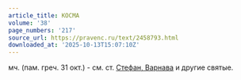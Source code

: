 ```yaml
---
article_title: КОСМА
volume: '38'
page_numbers: '217'
source_url: https://pravenc.ru/text/2458793.html
downloaded_at: '2025-10-13T15:07:10Z'
---
```


мч. (пам. греч. 31 окт.) - см. ст. [Стефан, Варнава](<https://pravenc.ru/text/Стефан  Варнава.html>) и другие святые.
